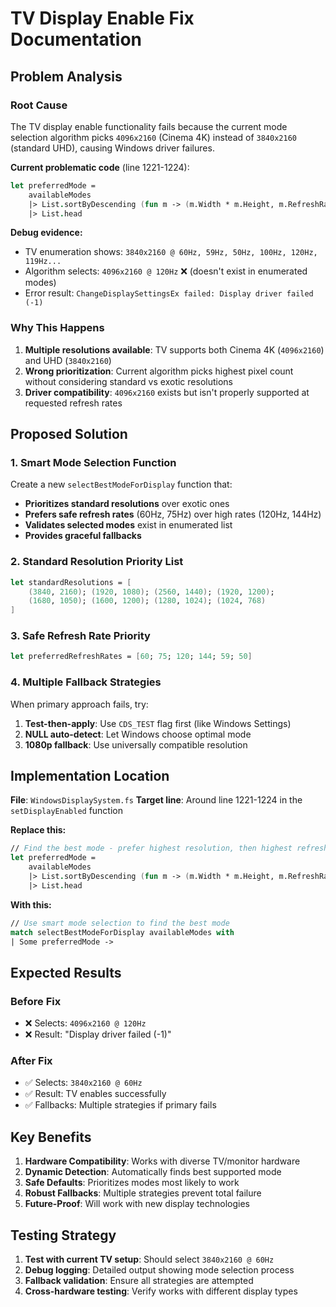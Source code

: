 # TV Display Enable Fix Documentation

## Problem Analysis

### Root Cause
The TV display enable functionality fails because the current mode selection algorithm picks `4096x2160` (Cinema 4K) instead of `3840x2160` (standard UHD), causing Windows driver failures.

**Current problematic code** (line 1221-1224):
```fsharp
let preferredMode = 
    availableModes
    |> List.sortByDescending (fun m -> (m.Width * m.Height, m.RefreshRate))
    |> List.head
```

**Debug evidence:**
- TV enumeration shows: `3840x2160 @ 60Hz, 59Hz, 50Hz, 100Hz, 120Hz, 119Hz...`
- Algorithm selects: `4096x2160 @ 120Hz` ❌ (doesn't exist in enumerated modes)
- Error result: `ChangeDisplaySettingsEx failed: Display driver failed (-1)`

### Why This Happens
1. **Multiple resolutions available**: TV supports both Cinema 4K (`4096x2160`) and UHD (`3840x2160`)
2. **Wrong prioritization**: Current algorithm picks highest pixel count without considering standard vs exotic resolutions
3. **Driver compatibility**: `4096x2160` exists but isn't properly supported at requested refresh rates

## Proposed Solution

### 1. Smart Mode Selection Function
Create a new `selectBestModeForDisplay` function that:
- **Prioritizes standard resolutions** over exotic ones
- **Prefers safe refresh rates** (60Hz, 75Hz) over high rates (120Hz, 144Hz)
- **Validates selected modes** exist in enumerated list
- **Provides graceful fallbacks**

### 2. Standard Resolution Priority List
```fsharp
let standardResolutions = [
    (3840, 2160); (1920, 1080); (2560, 1440); (1920, 1200); 
    (1680, 1050); (1600, 1200); (1280, 1024); (1024, 768)
]
```

### 3. Safe Refresh Rate Priority
```fsharp
let preferredRefreshRates = [60; 75; 120; 144; 59; 50]
```

### 4. Multiple Fallback Strategies
When primary approach fails, try:
1. **Test-then-apply**: Use `CDS_TEST` flag first (like Windows Settings)
2. **NULL auto-detect**: Let Windows choose optimal mode
3. **1080p fallback**: Use universally compatible resolution

## Implementation Location

**File**: `WindowsDisplaySystem.fs`
**Target line**: Around line 1221-1224 in the `setDisplayEnabled` function

**Replace this:**
```fsharp
// Find the best mode - prefer highest resolution, then highest refresh rate
let preferredMode = 
    availableModes
    |> List.sortByDescending (fun m -> (m.Width * m.Height, m.RefreshRate))
    |> List.head
```

**With this:**
```fsharp
// Use smart mode selection to find the best mode
match selectBestModeForDisplay availableModes with
| Some preferredMode ->
```

## Expected Results

### Before Fix
- ❌ Selects: `4096x2160 @ 120Hz`
- ❌ Result: "Display driver failed (-1)"

### After Fix  
- ✅ Selects: `3840x2160 @ 60Hz`
- ✅ Result: TV enables successfully
- ✅ Fallbacks: Multiple strategies if primary fails

## Key Benefits

1. **Hardware Compatibility**: Works with diverse TV/monitor hardware
2. **Dynamic Detection**: Automatically finds best supported mode
3. **Safe Defaults**: Prioritizes modes most likely to work
4. **Robust Fallbacks**: Multiple strategies prevent total failure
5. **Future-Proof**: Will work with new display technologies

## Testing Strategy

1. **Test with current TV setup**: Should select `3840x2160 @ 60Hz`
2. **Debug logging**: Detailed output showing mode selection process
3. **Fallback validation**: Ensure all strategies are attempted
4. **Cross-hardware testing**: Verify works with different display types